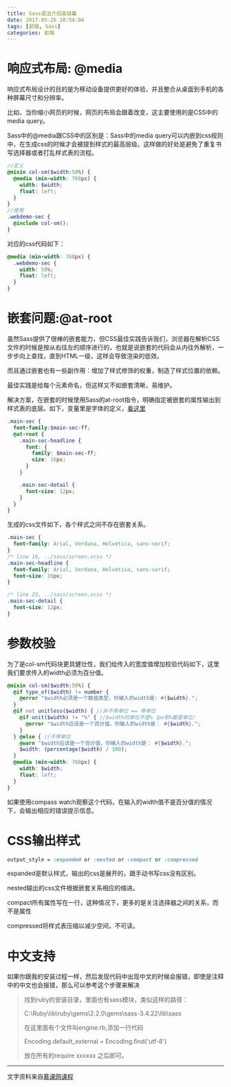 ```yaml
---
title: Sass语法介绍高级篇
date: 2017-05-26 20:54:04
tags: [前端, Sass]
categories: 前端
---
```


# 响应式布局: @media

响应式布局设计的目的是为移动设备提供更好的体验，并且整合从桌面到手机的各种屏幕尺寸和分辨率。

比如，当你缩小网页的时候，网页的布局会跟着改变，这主要使用的是CSS中的media query。

Sass中的@media跟CSS中的区别是：Sass中的media query可以内嵌到css规则中，在生成css的时候才会被提到样式的最高层级。这样做的好处是避免了重复书写选择器或者打乱样式表的流程。

<!-- more -->

``` scss
//定义
@mixin col-sm($width:50%) {
  @media (min-width: 768px) {
    width: $width;
    float: left;
  }
}
//使用
.webdemo-sec {
  @include col-sm();
}
```

对应的css代码如下：

``` scss
@media (min-width: 768px) {
  .webdemo-sec {
    width: 50%;
    float: left;
  }
}
```

# 嵌套问题:@at-root

虽然Sass提供了很棒的嵌套能力，但CSS最佳实践告诉我们，浏览器在解析CSS文件的时候是按从右往左的顺序进行的，也就是说嵌套的代码会从内往外解析，一步步向上查找，直到HTML一级，这样会导致渲染的低效。

而且通过嵌套也有一些副作用：增加了样式修饰的权重，制造了样式位置的依赖。

最佳实践是给每个元素命名，但这样又不如嵌套清晰，易维护。

解决方案，在嵌套的时候使用Sass的at-root指令，明确指定被嵌套的属性输出到样式表的底层。如下，变量里是字体的定义，[看这里](https://yanaliu.github.io/2017/05/26/Sass%E5%85%A5%E9%97%A8%E4%BB%8B%E7%BB%8D/#more)

``` scss
.main-sec {
  font-family:$main-sec-ff;
  @at-root {
    .main-sec-headline {
      font: {
        family: $main-sec-ff;
        size: 16px;
      }
    }

    .main-sec-detail {
      font-size: 12px;
    }
  }
}
```

生成的css文件如下，各个样式之间不存在嵌套关系。

``` css
.main-sec {
  font-family: Arial, Verdana, Helvetica, sans-serif;
}
/* line 16, ../sass/screen.scss */
.main-sec-headline {
  font-family: Arial, Verdana, Helvetica, sans-serif;
  font-size: 16px;
}

/* line 23, ../sass/screen.scss */
.main-sec-detail {
  font-size: 12px;
}
```

# 参数校验

为了是col-sm代码块更具健壮性，我们给传入的宽度值增加校验代码如下，这里我们要求传入的width必须为百分值。

``` scss
@mixin col-sm($width:50%) {
  @if type_of($width) != number {
    @error "$width必须是一个数值类型，你输入的width是: #{$width}.";
  }
  @if not unitless($width) { //非不带单位 == 带单位
    @if unit($width) != "%" { //$width的单位不是%（px和%都是单位）
      @error "$width应该是一个百分值，你输入的width是： #{$width}.";
    }
  } @else { //不带单位
    @warn "$width应该是一个百分值，你输入的width是： #{$width}.";
    $width: (percentage($width) / 100);
  }
  @media (min-width: 768px) {
    width: $width;
    float: left;
  }
}
```

如果使用compass watch观察这个代码，在输入的width值不是百分值的情况下，会输出相应的错误提示信息。

# CSS输出样式

``` scss
output_style = :expanded or :nested or :compact or :compressed
```

expanded是默认样式，输出的css是展开的，跟手动书写css没有区别。

nested输出的css文件根据嵌套关系相应的缩进。

compact所有属性写在一行，这种情况下，更多的是关注选择器之间的关系，而不是属性

compressed将样式表压缩以减少空间，不可读。

# 中文支持

如果你跟我的安装过程一样，然后发现代码中出现中文的时候会报错，即使是注释中的中文也会报错，那么可以参考这个步骤来解决

> 找到ruby的安装目录，里面也有sass模块，类似这样的路径：
>
> C:\Ruby\lib\ruby\gems\2.2.0\gems\sass-3.4.22\lib\sass
>
> 在这里面有个文件叫engine.rb,添加一行代码
>
> Encoding.default_external = Encoding.find('utf-8')
>
> 放在所有的require xxxxxx 之后即可。

---

文字资料来自[慕课网课程](http://www.imooc.com/learn/364) 